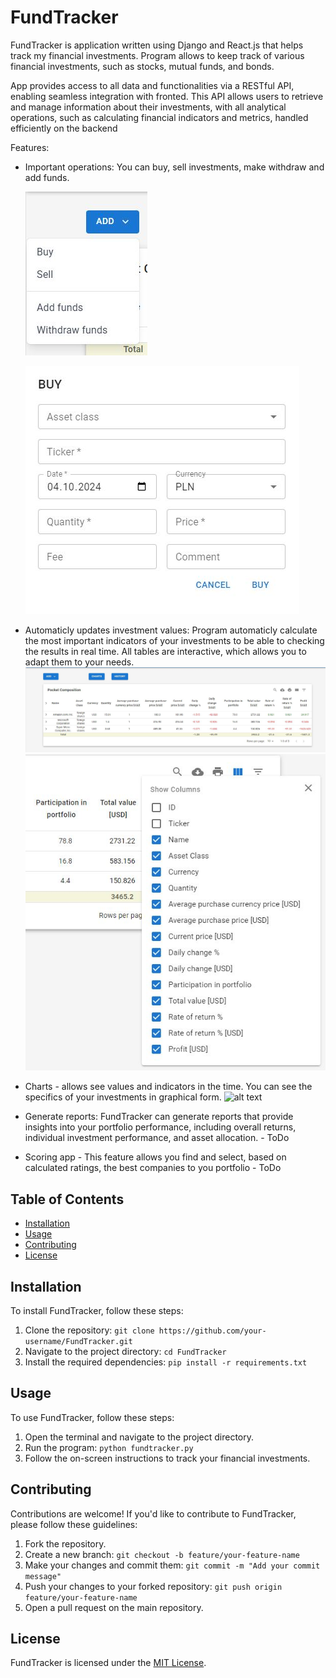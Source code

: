 # FundTracker


FundTracker is application written using Django and React.js that helps track my financial investments. Program allows to keep track of various financial investments, such as stocks, mutual funds, and bonds. 

App provides access to all data and functionalities via a RESTful API, enabling seamless integration with fronted. This API allows users to retrieve and manage information about their investments, with all analytical operations, such as calculating financial indicators and metrics, handled efficiently on the backend


Features:
- Important operations: You can buy, sell investments, make withdraw and add funds.

    ![alt text](images/menu.JPG)

    ![alt text](images/buy.JPG)
- Automaticly updates investment values: Program automaticly calculate the most important indicators of your investments to be able to checking the results in real time. All tables are interactive, which allows you to adapt them to your needs.
![alt text](images/pocket_composition.JPG)![alt text](images/pocket_composition_table_menu.JPG)

- Charts - allows see values and indicators in the time. You can see the specifics of your investments in graphical form.
![alt text](images/image.png)
- Generate reports: FundTracker can generate reports that provide insights into your portfolio performance, including overall returns, individual investment performance, and asset allocation. - ToDo

- Scoring app - This feature allows you find and select, based on calculated ratings, the best companies to you portfolio - ToDo






## Table of Contents

- [Installation](#installation)
- [Usage](#usage)
- [Contributing](#contributing)
- [License](#license)

## Installation

To install FundTracker, follow these steps:

1. Clone the repository: `git clone https://github.com/your-username/FundTracker.git`
2. Navigate to the project directory: `cd FundTracker`
3. Install the required dependencies: `pip install -r requirements.txt`

## Usage

To use FundTracker, follow these steps:

1. Open the terminal and navigate to the project directory.
2. Run the program: `python fundtracker.py`
3. Follow the on-screen instructions to track your financial investments.

## Contributing

Contributions are welcome! If you'd like to contribute to FundTracker, please follow these guidelines:

1. Fork the repository.
2. Create a new branch: `git checkout -b feature/your-feature-name`
3. Make your changes and commit them: `git commit -m "Add your commit message"`
4. Push your changes to your forked repository: `git push origin feature/your-feature-name`
5. Open a pull request on the main repository.

## License

FundTracker is licensed under the [MIT License](LICENSE).
